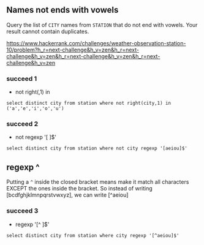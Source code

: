 ## Names not ends with vowels

Query the list of `CITY` names from `STATION` that do not end with vowels. Your result cannot contain duplicates.

https://www.hackerrank.com/challenges/weather-observation-station-10/problem?h_r=next-challenge&h_v=zen&h_r=next-challenge&h_v=zen&h_r=next-challenge&h_v=zen&h_r=next-challenge&h_v=zen

### succeed 1
* not right(,1) in
```mysql
select distinct city from station where not right(city,1) in ('a','e','i','o','u')
```

### succeed 2
* not regexp '[ ]$' 
```mysql
select distinct city from station where not city regexp '[aeiou]$'
```

## regexp ^
Putting a `^` inside the closed bracket means make it match all characters EXCEPT the ones inside the bracket. 
So instead of writing [bcdfghjklmnpqrstvwxyz], we can write [^aeiou]

### succeed 3
* regexp '[^ ]$' 
```mysql
select distinct city from station where city regexp '[^aeiou]$'
```
